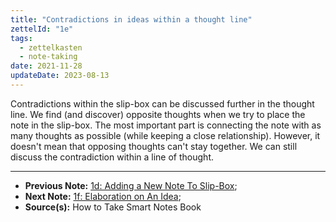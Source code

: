 ```yaml
---
title: "Contradictions in ideas within a thought line"
zettelId: "1e"
tags:
  - zettelkasten
  - note-taking
date: 2021-11-28
updateDate: 2023-08-13
---
```


Contradictions within the slip-box can be discussed further in the thought line. We find (and discover) opposite thoughts when we try to place the note in the slip-box. The most important part is connecting the note with as many thoughts as possible (while keeping a close relationship). However, it doesn't mean that opposing thoughts can't stay together. We can still discuss the contradiction within a line of thought.

---

- **Previous Note:** [1d: Adding a New Note To Slip-Box](/notes/1d/);
- **Next Note:** [1f: Elaboration on An Idea](/notes/1f/);
- **Source(s):** How to Take Smart Notes Book
